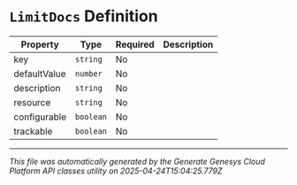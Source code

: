 # `LimitDocs` Definition

| Property | Type | Required | Description |
|----------|------|----------|-------------|
| key | `string` | No |  |
| defaultValue | `number` | No |  |
| description | `string` | No |  |
| resource | `string` | No |  |
| configurable | `boolean` | No |  |
| trackable | `boolean` | No |  |

---

*This file was automatically generated by the Generate Genesys Cloud Platform API classes utility on 2025-04-24T15:04:25.779Z*